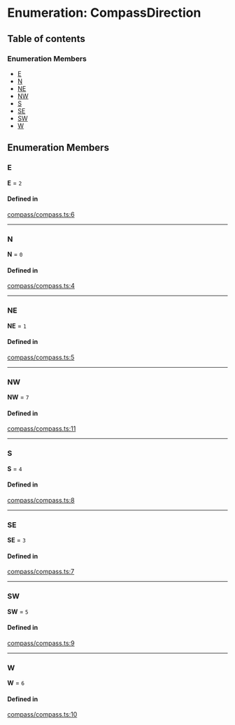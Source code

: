# Enumeration: CompassDirection

## Table of contents

### Enumeration Members

- [E](CompassDirection.md#E)
- [N](CompassDirection.md#N)
- [NE](CompassDirection.md#NE)
- [NW](CompassDirection.md#NW)
- [S](CompassDirection.md#S)
- [SE](CompassDirection.md#SE)
- [SW](CompassDirection.md#SW)
- [W](CompassDirection.md#W)

## Enumeration Members

### <a id="E" name="E"></a> E

 **E** = ``2``

#### Defined in

[compass/compass.ts:6](https://github.com/flauwekeul/honeycomb/blob/next/src/compass/compass.ts#L6)

___

### <a id="N" name="N"></a> N

 **N** = ``0``

#### Defined in

[compass/compass.ts:4](https://github.com/flauwekeul/honeycomb/blob/next/src/compass/compass.ts#L4)

___

### <a id="NE" name="NE"></a> NE

 **NE** = ``1``

#### Defined in

[compass/compass.ts:5](https://github.com/flauwekeul/honeycomb/blob/next/src/compass/compass.ts#L5)

___

### <a id="NW" name="NW"></a> NW

 **NW** = ``7``

#### Defined in

[compass/compass.ts:11](https://github.com/flauwekeul/honeycomb/blob/next/src/compass/compass.ts#L11)

___

### <a id="S" name="S"></a> S

 **S** = ``4``

#### Defined in

[compass/compass.ts:8](https://github.com/flauwekeul/honeycomb/blob/next/src/compass/compass.ts#L8)

___

### <a id="SE" name="SE"></a> SE

 **SE** = ``3``

#### Defined in

[compass/compass.ts:7](https://github.com/flauwekeul/honeycomb/blob/next/src/compass/compass.ts#L7)

___

### <a id="SW" name="SW"></a> SW

 **SW** = ``5``

#### Defined in

[compass/compass.ts:9](https://github.com/flauwekeul/honeycomb/blob/next/src/compass/compass.ts#L9)

___

### <a id="W" name="W"></a> W

 **W** = ``6``

#### Defined in

[compass/compass.ts:10](https://github.com/flauwekeul/honeycomb/blob/next/src/compass/compass.ts#L10)
